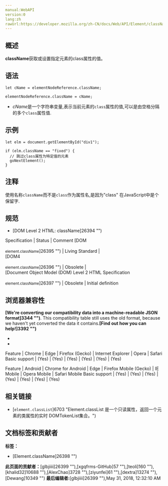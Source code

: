 ```yaml
---
manual:WebAPI
version:0
lang:zh
rawUrl:https://developer.mozilla.org/zh-CN/docs/Web/API/Element/className
---
```





## 概述<a name="Summary"></a>


**className**获取或设置指定元素的class属性的值。


## 语法<a name="Syntax"></a>

```
let cName = elementNodeReference.className;

elementNodeReference.className = cName;
```

* <var>cName</var>是一个字符串变量,表示当前元素的`class`属性的值,可以是由空格分隔的多个`class`属性值.

## 示例<a name="Example"></a>

```
let elm = document.getElementById("div1");

if (elm.className == "fixed") {
  // 跳过class属性为特定值的元素
  goNextElement();
}
```

## 注释<a name="Notes"></a>


使用名称`className`而不是`class`作为属性名,是因为&quot;class&quot; 在JavaScript中是个保留字.



## 规范<a name="Specification"></a>

* [DOM Level 2 HTML: className]26394 "")

Specification | Status | Comment 
[DOM<br></br><small>element.className</small>]26395 "") | Living Standard |  
[DOM4<br></br><small>element.className</small>]26396 "") | Obsolete |  
[Document Object Model (DOM) Level 2 HTML Specification<br></br><small>element.className</small>]26397 "") | Obsolete | Initial definition 


## 浏览器兼容性<a name="浏览器兼容性"></a>


**[We&#39;re converting our compatibility data into a machine-readable JSON format]3344 "")**. This compatibility table still uses the old format, because we haven&#39;t yet converted the data it contains.**[Find out how you can help!]3392 "")**


* 
* 


Feature | Chrome | Edge | Firefox (Gecko) | Internet Explorer | Opera | Safari 
Basic support | (Yes) | (Yes) | (Yes) | (Yes) | (Yes) | (Yes) 


Feature | Android | Chrome for Android | Edge | Firefox Mobile (Gecko) | IE Mobile | Opera Mobile | Safari Mobile 
Basic support | (Yes) | (Yes) | (Yes) | (Yes) | (Yes) | (Yes) | (Yes) 


## 相关链接<a name="相关链接"></a>

* [`element.classList`]6703 "Element.classList 是一个只读属性，返回一个元素的类属性的实时 DOMTokenList集合。")



## 文档标签和贡献者
**标签：**
* [Element.className]26398 "")

**此页面的贡献者：**[glbjiiii]26399 ""),[xgqfrms-GitHub]57 ""),[teoli]160 ""),[khalid32]10688 ""),[AlexChao]3728 ""),[ziyunfei]61 ""),[dextra]13274 ""),[Dewang]10349 "")
**最后编辑者:**[glbjiiii]26399 ""),<time>May 31, 2018, 12:32:10 AM</time>


